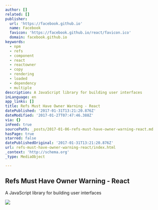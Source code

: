 ```yaml
---
author: []
related: []
publisher:
  url: 'https://facebook.github.io'
  name: Facebook
  favicon: 'https://facebook.github.io/react/favicon.ico'
  domain: facebook.github.io
keywords:
  - npm
  - refs
  - component
  - react
  - reactowner
  - copy
  - rendering
  - loaded
  - dependency
  - multiple
description: A JavaScript library for building user interfaces
inLanguage: en
app_links: []
title: Refs Must Have Owner Warning - React
datePublished: '2017-01-31T13:21:20.876Z'
dateModified: '2017-01-27T07:47:46.388Z'
via: {}
inFeed: true
sourcePath: _posts/2017-01-06-refs-must-have-owner-warning-react.md
hasPage: true
starred: false
datePublishedOriginal: '2017-01-31T13:21:20.876Z'
url: refs-must-have-owner-warning-react/index.html
_context: 'http://schema.org'
_type: MediaObject

---
```

<article style=""><h1>Refs Must Have Owner Warning - React</h1><p>A JavaScript library for building user interfaces</p><img src="https://facebook.github.io/react/img/logo_og.png" /></article>